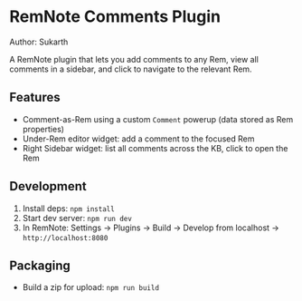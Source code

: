 # RemNote Comments Plugin

Author: Sukarth

A RemNote plugin that lets you add comments to any Rem, view all comments in a sidebar, and click to navigate to the relevant Rem.

## Features
- Comment-as-Rem using a custom `Comment` powerup (data stored as Rem properties)
- Under-Rem editor widget: add a comment to the focused Rem
- Right Sidebar widget: list all comments across the KB, click to open the Rem

## Development
1. Install deps: `npm install`
2. Start dev server: `npm run dev`
3. In RemNote: Settings → Plugins → Build → Develop from localhost → `http://localhost:8080`

## Packaging
- Build a zip for upload: `npm run build`

